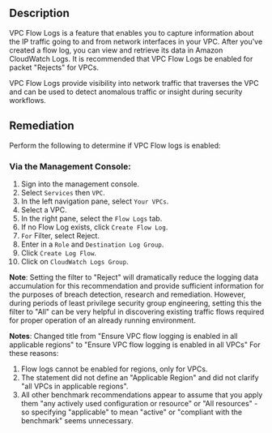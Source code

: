 ## Description

VPC Flow Logs is a feature that enables you to capture information about the IP traffic going to and from network interfaces in your VPC. After you've created a flow log, you can view and retrieve its data in Amazon CloudWatch Logs. It is recommended that VPC Flow Logs be enabled for packet "Rejects" for VPCs.

VPC Flow Logs provide visibility into network traffic that traverses the VPC and can be used to detect anomalous traffic or insight during security workflows.

## Remediation

Perform the following to determine if VPC Flow logs is enabled:

### Via the Management Console:

1. Sign into the management console.
2. Select `Services` then `VPC`.
3. In the left navigation pane, select `Your VPCs`.
4. Select a VPC.
5. In the right pane, select the `Flow Logs` tab.
6. If no Flow Log exists, click `Create Flow Log`.
7. `For` Filter, select Reject.
8. Enter in a `Role` and `Destination Log Group`.
9. Click `Create Log Flow`.
10. Click on `CloudWatch Logs Group`.

**Note**: Setting the filter to "Reject" will dramatically reduce the logging data accumulation for this recommendation and provide sufficient information for the purposes of breach detection, research and remediation. However, during periods of least privilege security group engineering, setting this the filter to "All" can be very helpful in discovering existing traffic flows required for proper operation of an already running environment.

**Notes**: Changed title from
"Ensure VPC flow logging is enabled in all applicable regions"
to
"Ensure VPC flow logging is enabled in all VPCs"
For these reasons:

1. Flow logs cannot be enabled for regions, only for VPCs.
2. The statement did not define an "Applicable Region" and did not clarify "all VPCs in applicable regions".
3. All other benchmark recommendations appear to assume that you apply them "any actively used configuration or resource" or "All resources" - so specifying "applicable" to mean "active" or "compliant with the benchmark" seems unnecessary.
